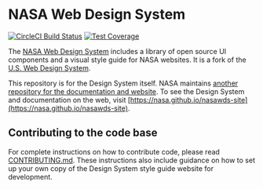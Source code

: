 # NASA Web Design System
[![CircleCI Build Status](https://circleci.com/gh/nasa/nasawds/tree/develop.svg?style=shield)](https://circleci.com/gh/nasa/nasawds/tree/develop) [![Test Coverage](https://codeclimate.com/github/bruffridge/nasawds/badges/coverage.svg)](https://codeclimate.com/github/bruffridge/nasawds/coverage)

The [NASA Web Design System](https://nasa.github.io/nasawds-site) includes a library of open source UI components and a visual style guide for NASA websites. It is a fork of the [U.S. Web Design System](https://github.com/uswds/uswds).

This repository is for the Design System itself. NASA maintains [another repository for the documentation and website](https://github.com/nasa/nasawds-site). To see the Design System and documentation on the web, visit [https://nasa.github.io/nasawds-site](https://nasa.github.io/nasawds-site).

## Contributing to the code base

For complete instructions on how to contribute code, please read [CONTRIBUTING.md](CONTRIBUTING.md). These instructions also include guidance on how to set up your own copy of the Design System style guide website for development.